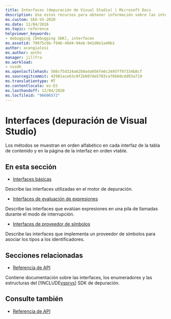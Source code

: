 ```yaml
---
title: Interfaces (depuración de Visual Studio) | Microsoft Docs
description: Use estos recursos para obtener información sobre las interfaces principales, las interfaces de evaluación de expresiones y las interfaces del proveedor de símbolos en la depuración de Visual Studio.
ms.custom: SEO-VS-2020
ms.date: 11/04/2016
ms.topic: reference
helpviewer_keywords:
- debugging [Debugging SDK], interfaces
ms.assetid: 79875cbb-f946-49d4-94eb-941d0e1a40b2
author: acangialosi
ms.author: anthc
manager: jillfra
ms.workload:
- vssdk
ms.openlocfilehash: 508cf5d324a62b0ada056fe0c2495ff97334b8cf
ms.sourcegitcommit: 42981ace63c0f2b087de5703ca76b8dcdd93a719
ms.translationtype: MT
ms.contentlocale: es-ES
ms.lasthandoff: 12/04/2020
ms.locfileid: "96606572"
---
```

# <a name="interfaces-visual-studio-debugging"></a>Interfaces (depuración de Visual Studio)
Los métodos se muestran en orden alfabético en cada interfaz de la tabla de contenido y en la página de la interfaz en orden vtable.

## <a name="in-this-section"></a>En esta sección
- [Interfaces básicas](../../../extensibility/debugger/reference/core-interfaces.md)

 Describe las interfaces utilizadas en el motor de depuración.

- [Interfaces de evaluación de expresiones](../../../extensibility/debugger/reference/expression-evaluation-interfaces.md)

 Describe las interfaces que evalúan expresiones en una pila de llamadas durante el modo de interrupción.

- [Interfaces de proveedor de símbolos](../../../extensibility/debugger/reference/symbol-provider-interfaces.md)

 Describe las interfaces que implementa un proveedor de símbolos para asociar los tipos a los identificadores.

## <a name="related-sections"></a>Secciones relacionadas
- [Referencia de API](../../../extensibility/debugger/reference/api-reference-visual-studio-debugging.md)

 Contiene documentación sobre las interfaces, los enumeradores y las estructuras del [!INCLUDE[vsprvs](../../../code-quality/includes/vsprvs_md.md)] SDK de depuración.

## <a name="see-also"></a>Consulte también
- [Referencia de API](../../../extensibility/debugger/reference/api-reference-visual-studio-debugging.md)
